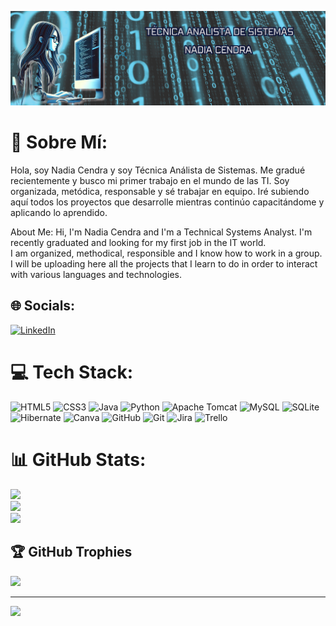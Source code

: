![](https://github.com/cendra-n/cendra-n/blob/main/Banner%20para%20Linkedin%20Analista%20Sistemas%20Moderno%20Negro.png?raw=true)

# 💫 Sobre Mí:
Hola, soy Nadia Cendra y soy Técnica Análista de Sistemas. Me gradué recientemente y busco mi primer trabajo en el mundo de las TI. Soy organizada, metódica, responsable y sé trabajar en equipo. Iré subiendo aquí todos los proyectos que desarrolle mientras continúo capacitándome y aplicando lo aprendido.

About Me:
Hi, I'm Nadia Cendra and I'm a Technical Systems Analyst. I'm recently graduated and looking for my first job in the IT world.<br>I am organized, methodical, responsible and I know how to work in a group.<br>I will be uploading here all the projects that I learn to do in order to interact with various languages and technologies.


## 🌐 Socials:
[![LinkedIn](https://img.shields.io/badge/LinkedIn-%230077B5.svg?logo=linkedin&logoColor=white)](https://www.linkedin.com/in/nadia-cendra-207)
 

# 💻 Tech Stack:
![HTML5](https://img.shields.io/badge/html5-%23E34F26.svg?style=for-the-badge&logo=html5&logoColor=white) ![CSS3](https://img.shields.io/badge/css3-%231572B6.svg?style=for-the-badge&logo=css3&logoColor=white) ![Java](https://img.shields.io/badge/java-%23ED8B00.svg?style=for-the-badge&logo=openjdk&logoColor=white) ![Python](https://img.shields.io/badge/python-3670A0?style=for-the-badge&logo=python&logoColor=ffdd54) ![Apache Tomcat](https://img.shields.io/badge/apache%20tomcat-%23F8DC75.svg?style=for-the-badge&logo=apache-tomcat&logoColor=black) ![MySQL](https://img.shields.io/badge/mysql-4479A1.svg?style=for-the-badge&logo=mysql&logoColor=white) ![SQLite](https://img.shields.io/badge/sqlite-%2307405e.svg?style=for-the-badge&logo=sqlite&logoColor=white) ![Hibernate](https://img.shields.io/badge/Hibernate-59666C?style=for-the-badge&logo=Hibernate&logoColor=white) ![Canva](https://img.shields.io/badge/Canva-%2300C4CC.svg?style=for-the-badge&logo=Canva&logoColor=white) ![GitHub](https://img.shields.io/badge/github-%23121011.svg?style=for-the-badge&logo=github&logoColor=white) ![Git](https://img.shields.io/badge/git-%23F05033.svg?style=for-the-badge&logo=git&logoColor=white) ![Jira](https://img.shields.io/badge/jira-%230A0FFF.svg?style=for-the-badge&logo=jira&logoColor=white) ![Trello](https://img.shields.io/badge/Trello-%23026AA7.svg?style=for-the-badge&logo=Trello&logoColor=white)
# 📊 GitHub Stats:
![](https://github-readme-stats.vercel.app/api?username=cendra-n&theme=radical&hide_border=false&include_all_commits=false&count_private=false)<br/>
![](https://github-readme-streak-stats.herokuapp.com/?user=cendra-n&theme=radical&hide_border=false)<br/>
![](https://github-readme-stats.vercel.app/api/top-langs/?username=cendra-n&theme=radical&hide_border=false&include_all_commits=false&count_private=false&layout=compact)

## 🏆 GitHub Trophies
![](https://github-profile-trophy.vercel.app/?username=cendra-n&theme=radical&no-frame=false&no-bg=true&margin-w=4)

---
[![](https://visitcount.itsvg.in/api?id=cendra-n&icon=0&color=0)](https://visitcount.itsvg.in)

<!-- Proudly created with GPRM ( https://gprm.itsvg.in ) -->
